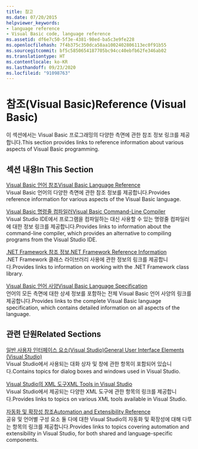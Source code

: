 ```yaml
---
title: 참고
ms.date: 07/20/2015
helpviewer_keywords:
- language reference
- Visual Basic code, language reference
ms.assetid: df6e7c50-5f3e-4381-98ed-ba5c3e9fe228
ms.openlocfilehash: 7f4b375c350dca58aa1002402806113ec0f91b55
ms.sourcegitcommit: bf5c5850654187705bc94cc40ebfb62fe346ab02
ms.translationtype: HT
ms.contentlocale: ko-KR
ms.lasthandoff: 09/23/2020
ms.locfileid: "91098763"
---
```

# <a name="reference-visual-basic"></a><span data-ttu-id="f5e94-102">참조(Visual Basic)</span><span class="sxs-lookup"><span data-stu-id="f5e94-102">Reference (Visual Basic)</span></span>

<span data-ttu-id="f5e94-103">이 섹션에서는 Visual Basic 프로그래밍의 다양한 측면에 관한 참조 정보 링크를 제공합니다.</span><span class="sxs-lookup"><span data-stu-id="f5e94-103">This section provides links to reference information about various aspects of Visual Basic programming.</span></span>  
  
## <a name="in-this-section"></a><span data-ttu-id="f5e94-104">섹션 내용</span><span class="sxs-lookup"><span data-stu-id="f5e94-104">In This Section</span></span>  

 [<span data-ttu-id="f5e94-105">Visual Basic 언어 참조</span><span class="sxs-lookup"><span data-stu-id="f5e94-105">Visual Basic Language Reference</span></span>](../language-reference/index.md)  
 <span data-ttu-id="f5e94-106">Visual Basic 언어의 다양한 측면에 관한 참조 정보를 제공합니다.</span><span class="sxs-lookup"><span data-stu-id="f5e94-106">Provides reference information for various aspects of the Visual Basic language.</span></span>  
  
 [<span data-ttu-id="f5e94-107">Visual Basic 명령줄 컴파일러</span><span class="sxs-lookup"><span data-stu-id="f5e94-107">Visual Basic Command-Line Compiler</span></span>](command-line-compiler/index.md)  
 <span data-ttu-id="f5e94-108">Visual Studio IDE에서 프로그램을 컴파일하는 대신 사용할 수 있는 명령줄 컴파일러에 대한 정보 링크를 제공합니다.</span><span class="sxs-lookup"><span data-stu-id="f5e94-108">Provides links to information about the command-line compiler, which provides an alternative to compiling programs from the Visual Studio IDE.</span></span>  
  
 [<span data-ttu-id="f5e94-109">.NET Framework 참조 정보</span><span class="sxs-lookup"><span data-stu-id="f5e94-109">.NET Framework Reference Information</span></span>](net-framework-reference-information.md)  
 <span data-ttu-id="f5e94-110">.NET Framework 클래스 라이브러리 사용에 관한 정보의 링크를 제공합니다.</span><span class="sxs-lookup"><span data-stu-id="f5e94-110">Provides links to information on working with the .NET Framework class library.</span></span>  
  
 [<span data-ttu-id="f5e94-111">Visual Basic 언어 사양</span><span class="sxs-lookup"><span data-stu-id="f5e94-111">Visual Basic Language Specification</span></span>](language-specification/index.md)  
 <span data-ttu-id="f5e94-112">언어의 모든 측면에 대한 상세 정보를 포함하는 전체 Visual Basic 언어 사양의 링크를 제공합니다.</span><span class="sxs-lookup"><span data-stu-id="f5e94-112">Provides links to the complete Visual Basic language specification, which contains detailed information on all aspects of the language.</span></span>  
  
## <a name="related-sections"></a><span data-ttu-id="f5e94-113">관련 단원</span><span class="sxs-lookup"><span data-stu-id="f5e94-113">Related Sections</span></span>  

 [<span data-ttu-id="f5e94-114">일반 사용자 인터페이스 요소(Visual Studio)</span><span class="sxs-lookup"><span data-stu-id="f5e94-114">General User Interface Elements (Visual Studio)</span></span>](/visualstudio/ide/reference/general-user-interface-elements-visual-studio)  
 <span data-ttu-id="f5e94-115">Visual Studio에서 사용되는 대화 상자 및 창에 관한 항목이 포함되어 있습니다.</span><span class="sxs-lookup"><span data-stu-id="f5e94-115">Contains topics for dialog boxes and windows used in Visual Studio.</span></span>  
  
 [<span data-ttu-id="f5e94-116">Visual Studio의 XML 도구</span><span class="sxs-lookup"><span data-stu-id="f5e94-116">XML Tools in Visual Studio</span></span>](/visualstudio/xml-tools/xml-tools-in-visual-studio)  
 <span data-ttu-id="f5e94-117">Visual Studio에서 제공되는 다양한 XML 도구에 관한 항목의 링크를 제공합니다.</span><span class="sxs-lookup"><span data-stu-id="f5e94-117">Provides links to topics on various XML tools available in Visual Studio.</span></span>  
  
 [<span data-ttu-id="f5e94-118">자동화 및 확장성 참조</span><span class="sxs-lookup"><span data-stu-id="f5e94-118">Automation and Extensibility Reference</span></span>](/visualstudio/extensibility/extensibility-in-visual-studio?view=vs-2015)  
 <span data-ttu-id="f5e94-119">공유 및 언어별 구성 요소 둘 다에 대한 Visual Studio의 자동화 및 확장성에 대해 다루는 항목의 링크를 제공합니다.</span><span class="sxs-lookup"><span data-stu-id="f5e94-119">Provides links to topics covering automation and extensibility in Visual Studio, for both shared and language-specific components.</span></span>
